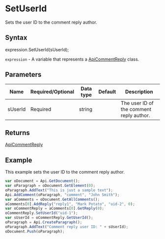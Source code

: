 # SetUserId

Sets the user ID to the comment reply author.

## Syntax

expression.SetUserId(sUserId);

`expression` - A variable that represents a [ApiCommentReply](../ApiCommentReply.md) class.

## Parameters

| **Name** | **Required/Optional** | **Data type** | **Default** | **Description** |
| ------------- | ------------- | ------------- | ------------- | ------------- |
| sUserId | Required | string |  | The user ID of the comment reply author. |

## Returns

[ApiCommentReply](../../ApiCommentReply/ApiCommentReply.md)

## Example

This example sets the user ID to the comment reply author.

```javascript
var oDocument = Api.GetDocument();
var oParagraph = oDocument.GetElement(0);
oParagraph.AddText("This is just a sample text");
Api.AddComment(oParagraph, "comment", "John Smith");
var aComments = oDocument.GetAllComments();
aComments[0].AddReply("reply1", "Mark Potato", "uid-2", 0);
var oCommentReply = aComments[0].GetReply(0);
oCommentReply.SetUserId("uid-1");
var sUserId = oCommentReply.GetUserId();
oParagraph = Api.CreateParagraph();
oParagraph.AddText("Comment reply user ID: " + sUserId);
oDocument.Push(oParagraph);
```
